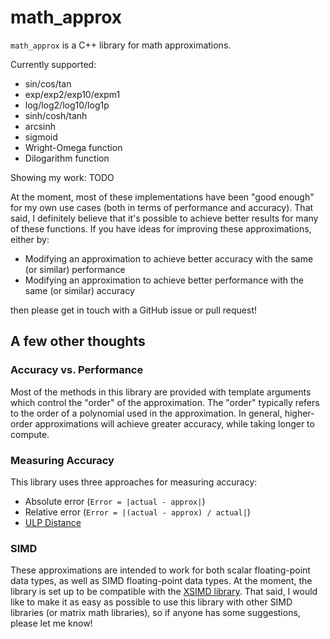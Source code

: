 # math_approx

`math_approx` is a C++ library for math approximations.

Currently supported:

- sin/cos/tan
- exp/exp2/exp10/expm1
- log/log2/log10/log1p
- sinh/cosh/tanh
- arcsinh
- sigmoid
- Wright-Omega function
- Dilogarithm function

Showing my work:
TODO

At the moment, most of these implementations have been "good enough"
for my own use cases (both in terms of performance and accuracy). That
said, I definitely believe that it's possible to achieve better results
for many of these functions. If you have ideas for improving these
approximations, either by:
- Modifying an approximation to achieve better accuracy with the same (or similar) performance
- Modifying an approximation to achieve better performance with the same (or similar) accuracy

then please get in touch with a GitHub issue or pull request!

## A few other thoughts

### Accuracy vs. Performance

Most of the methods in this library are provided with template
arguments which control the "order" of the approximation. The
"order" typically refers to the order of a polynomial used in
the approximation. In general, higher-order approximations will
achieve greater accuracy, while taking longer to compute.

### Measuring Accuracy

This library uses three approaches for measuring accuracy:
- Absolute error (`Error = |actual - approx|`)
- Relative error (`Error = |(actual - approx) / actual|`)
- [ULP Distance](https://en.wikipedia.org/wiki/Unit_in_the_last_place#:~:text=In%20computer%20science%20and%20numerical,of%20accuracy%20in%20numeric%20calculations.)

### SIMD

These approximations are intended to work for both scalar floating-point
data types, as well as SIMD floating-point data types. At the moment,
the library is set up to be compatible with the [XSIMD library](https://github.com/xtensor-stack/xsimd).
That said, I would like to make it as easy as possible to use this
library with other SIMD libraries (or matrix math libraries), so if
anyone has some suggestions, please let me know!
